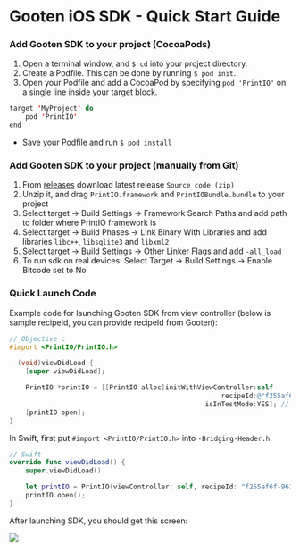# Gooten iOS SDK - Quick Start Guide

### Add Gooten SDK to your project (CocoaPods)

1. Open a terminal window, and ```$ cd``` into your project directory.
2. Create a Podfile. This can be done by running ```$ pod init```.
3. Open your Podfile and add a CocoaPod by specifying ```pod 'PrintIO'``` on a single line inside your target block. 
```Java
target 'MyProject' do
	pod 'PrintIO'
end
```
- Save your Podfile and run ```$ pod install```

### Add Gooten SDK to your project (manually from Git)

1. From [releases](https://github.com/printdotio/printio-ios-sdk/releases) download latest release ```Source code (zip)```
2. Unzip it, and drag ```PrintIO.framework``` and ```PrintIOBundle.bundle``` to your project
3. Select target -> Build Settings -> Framework Search Paths and add path to folder where PrintIO framework is
4. Select target -> Build Phases -> Link Binary With Libraries and add libraries ```libc++```, ```libsqlite3``` and ```libxml2```
5. Select target -> Build Settings -> Other Linker Flags and add ```-all_load```
6. To run sdk on real devices: Select Target -> Build Settings -> Enable Bitcode set to No

### Quick Launch Code

Example code for launching Gooten SDK from view controller (below is sample recipeId, you can provide recipeId from Gooten):
```Objective-C
// Objective c
#import <PrintIO/PrintIO.h>

- (void)viewDidLoad {
    [super viewDidLoad];

    PrintIO *printIO = [[PrintIO alloc]initWithViewController:self
                                                     recipeId:@"f255af6f-9614-4fe2-aa8b-1b77b936d9d6"
                                                 isInTestMode:YES]; // in testing mode orders are submitted without payment verification
    [printIO open];
}
```

In Swift, first put ```#import <PrintIO/PrintIO.h>``` into ```-Bridging-Header.h```.
```Swift
// Swift
override func viewDidLoad() {
    super.viewDidLoad()

    let printIO = PrintIO(viewController: self, recipeId: "f255af6f-9614-4fe2-aa8b-1b77b936d9d6", isInTestMode: true);
    printIO.open();
}
```

After launching SDK, you should get this screen:


![](https://user-images.githubusercontent.com/6410345/28869766-13b7b384-777e-11e7-817d-fa4ad725fbab.png)
